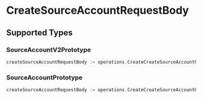 # CreateSourceAccountRequestBody


## Supported Types

### SourceAccountV2Prototype

```go
createSourceAccountRequestBody := operations.CreateCreateSourceAccountRequestBodySourceAccountV2Prototype(shared.SourceAccountV2Prototype{/* values here */})
```

### SourceAccountPrototype

```go
createSourceAccountRequestBody := operations.CreateCreateSourceAccountRequestBodySourceAccountPrototype(shared.SourceAccountPrototype{/* values here */})
```

